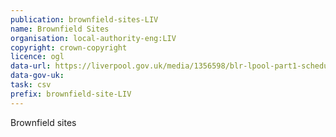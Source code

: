 ```yaml
---
publication: brownfield-sites-LIV
name: Brownfield Sites
organisation: local-authority-eng:LIV
copyright: crown-copyright
licence: ogl
data-url: https://liverpool.gov.uk/media/1356598/blr-lpool-part1-schedule-mandatorycols-12-12-17.csv
data-gov-uk: 
task: csv
prefix: brownfield-site-LIV
---
```


Brownfield sites

